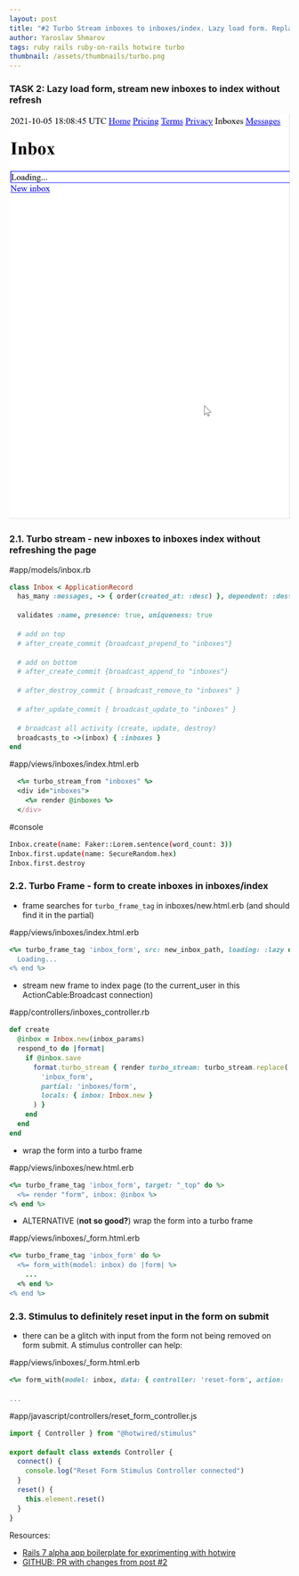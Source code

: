 ```yaml
---
layout: post
title: "#2 Turbo Stream inboxes to inboxes/index. Lazy load form. Replace form on submit."
author: Yaroslav Shmarov
tags: ruby rails ruby-on-rails hotwire turbo
thumbnail: /assets/thumbnails/turbo.png
---
```


### TASK 2: Lazy load form, stream new inboxes to index without refresh

![hotwire-demo-2](/assets/images/hotwire-demo-2.gif)

### 2.1. Turbo stream - new inboxes to inboxes index without refreshing the page

#app/models/inbox.rb
```ruby
class Inbox < ApplicationRecord
  has_many :messages, -> { order(created_at: :desc) }, dependent: :destroy

  validates :name, presence: true, uniqueness: true
 
  # add on top
  # after_create_commit {broadcast_prepend_to "inboxes"}

  # add on bottom
  # after_create_commit {broadcast_append_to "inboxes"}

  # after_destroy_commit { broadcast_remove_to "inboxes" }

  # after_update_commit { broadcast_update_to "inboxes" }

  # broadcast all activity (create, update, destroy)
  broadcasts_to ->(inbox) { :inboxes }
end
```

#app/views/inboxes/index.html.erb
```ruby
  <%= turbo_stream_from "inboxes" %>
  <div id="inboxes">
    <%= render @inboxes %>
  </div>
```

#console
```sh
Inbox.create(name: Faker::Lorem.sentence(word_count: 3))
Inbox.first.update(name: SecureRandom.hex)
Inbox.first.destroy
```

### 2.2. Turbo Frame - form to create inboxes in inboxes/index

* frame searches for `turbo_frame_tag` in inboxes/new.html.erb (and should find it in the partial)

#app/views/inboxes/index.html.erb
```ruby
<%= turbo_frame_tag 'inbox_form', src: new_inbox_path, loading: :lazy do %>
  Loading...
<% end %>
```

* stream new frame to index page (to the current_user in this ActionCable:Broadcast connection)

#app/controllers/inboxes_controller.rb
```ruby
def create
  @inbox = Inbox.new(inbox_params)
  respond_to do |format|
    if @inbox.save
      format.turbo_stream { render turbo_stream: turbo_stream.replace(
        'inbox_form', 
        partial: 'inboxes/form', 
        locals: { inbox: Inbox.new }
      ) }
    end
  end
end
```

* wrap the form into a turbo frame

#app/views/inboxes/new.html.erb
```ruby
<%= turbo_frame_tag 'inbox_form', target: "_top" do %>
  <%= render "form", inbox: @inbox %>
<% end %>
```

* ALTERNATIVE (**not so good?**) wrap the form into a turbo frame

#app/views/inboxes/_form.html.erb
```ruby
<%= turbo_frame_tag 'inbox_form' do %>
  <%= form_with(model: inbox) do |form| %>
    ...
  <% end %>
<% end %>
```

### 2.3. Stimulus to definitely reset input in the form on submit

* there can be a glitch with input from the form not being removed on form submit. A stimulus controller can help:

#app/views/inboxes/_form.html.erb
```ruby
<%= form_with(model: inbox, data: { controller: 'reset-form', action: 'turbo:submit-end->reset_form#reset'}) do |form| %>

...
```

#app/javascript/controllers/reset_form_controller.js
```js
import { Controller } from "@hotwired/stimulus"

export default class extends Controller {
  connect() {
    console.log("Reset Form Stimulus Controller connected")
  }
  reset() {
    this.element.reset()
  }
}
```

Resources:
* [Rails 7 alpha app boilerplate for exprimenting with hotwire](https://github.com/yshmarov/turbo-playground)
* [GITHUB: PR with changes from post #2](https://github.com/yshmarov/turbo-playground/pull/1)

